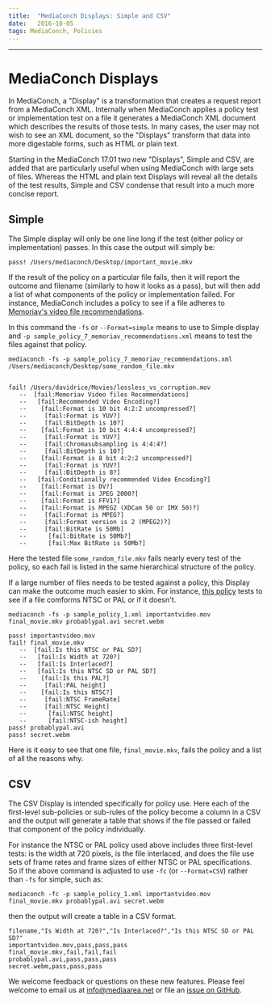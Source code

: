 ```yaml
---
title:  "MediaConch Displays: Simple and CSV"
date:   2016-10-05
tags: MediaConch, Policies
---
```


---

# MediaConch Displays

In MediaConch, a "Display" is a transformation that creates a request report from a MediaConch XML. Internally when MediaConch applies a policy test or implementation test on a file it generates a MediaConch XML document which describes the results of those tests. In many cases, the user may not wish to see an XML document, so the "Displays" transform that data into more digestable forms, such as HTML or plain text.

Starting in the MediaConch 17.01 two new "Displays", Simple and CSV, are added that are particularly useful when using MediaConch with large sets of files. Whereas the HTML and plain text Displays will reveal all the details of the test results, Simple and CSV condense that result into a much more concise report.

## Simple

The Simple display will only be one line long if the test (either policy or implementation) passes. In this case the output will simply be:

```
pass! /Users/mediaconch/Desktop/important_movie.mkv
```

If the result of the policy on a particular file fails, then it will report the outcome and filename (similarly to how it looks as a pass), but will then add a list of what components of the policy or implementation failed. For instance, MediaConch includes a policy to see if a file adheres to [Memoriav's video file recommendations](https://github.com/MediaArea/MediaConch_SourceCode/blob/master/Tools/Policies/sample_policy_7_memoriav_recommendations.xml).

In this command the `-fs` or `--Format=simple` means to use to Simple display and `-p sample_policy_7_memoriav_recommendations.xml` means to test the files against that policy.

```
mediaconch -fs -p sample_policy_7_memoriav_recommendations.xml /Users/mediaconch/Desktop/some_random_file.mkv


fail! /Users/davidrice/Movies/lossless_vs_corruption.mov
   --  [fail:Memoriav Video files Recommendations]
   --   [fail:Recommended Video Encoding?]
   --    [fail:Format is 10 bit 4:2:2 uncompressed?]
   --     [fail:Format is YUV?]
   --     [fail:BitDepth is 10?]
   --    [fail:Format is 10 bit 4:4:4 uncompressed?]
   --     [fail:Format is YUV?]
   --     [fail:Chromasubsampling is 4:4:4?]
   --     [fail:BitDepth is 10?]
   --    [fail:Format is 8 bit 4:2:2 uncompressed?]
   --     [fail:Format is YUV?]
   --     [fail:BitDepth is 8?]
   --   [fail:Conditionally recommended Video Encoding?]
   --    [fail:Format is DV?]
   --    [fail:Format is JPEG 2000?]
   --    [fail:Format is FFV1?]
   --    [fail:Format is MPEG2 (XDCam 50 or IMX 50)?]
   --     [fail:Format is MPEG?]
   --     [fail:Format version is 2 (MPEG2)?]
   --     [fail:BitRate is 50Mb]
   --      [fail:BitRate is 50Mb?]
   --      [fail:Max BitRate is 50Mb?]
```

Here the tested file `some_random_file.mkv` fails nearly every test of the policy, so each fail is listed in the same hierarchical structure of the policy.

If a large number of files needs to be tested against a policy, this Display can make the outcome much easier to skim. For instance, [this policy](https://github.com/MediaArea/MediaConch_SourceCode/blob/master/Tools/Policies/sample_policy_1.xml) tests to see if a file comforms NTSC or PAL or if it doesn't.

```
mediaconch -fs -p sample_policy_1.xml importantvideo.mov final_movie.mkv probablypal.avi secret.webm

pass! importantvideo.mov
fail! final_movie.mkv
   --  [fail:Is this NTSC or PAL SD?]
   --   [fail:Is Width at 720?]
   --   [fail:Is Interlaced?]
   --   [fail:Is this NTSC SD or PAL SD?]
   --    [fail:Is this PAL?]
   --     [fail:PAL height]
   --    [fail:Is this NTSC?]
   --     [fail:NTSC FrameRate]
   --     [fail:NTSC Height]
   --      [fail:NTSC height]
   --      [fail:NTSC-ish height]
pass! probablypal.avi
pass! secret.webm
```

Here is it easy to see that one file, `final_movie.mkv`, fails the policy and a list of all the reasons why.

## CSV

The CSV Display is intended specifically for policy use. Here each of the first-level sub-policies or sub-rules of the policy become a column in a CSV and the output will generate a table that shows if the file passed or failed that component of the policy individually.

For instance the NTSC or PAL policy used above includes three first-level tests: is the width at 720 pixels, is the file interlaced, and does the file use sets of frame rates and frame sizes of either NTSC or PAL specifications. So if the above command is adjusted to use `-fc` (or `--Format=CSV`) rather than `-fs` for simple, such as:

```
mediaconch -fc -p sample_policy_1.xml importantvideo.mov final_movie.mkv probablypal.avi secret.webm
```

then the output will create a table in a CSV format.

~~~ csv
filename,"Is Width at 720?","Is Interlaced?","Is this NTSC SD or PAL SD?"
importantvideo.mov,pass,pass,pass
final_movie.mkv,fail,fail,fail
probablypal.avi,pass,pass,pass
secret.webm,pass,pass,pass
~~~

We welcome feedback or questions on these new features. Please feel welcome to email us at info@mediaarea.net or file an [issue on GitHub](https://github.com/MediaArea/MediaConch_SourceCode/issues).

